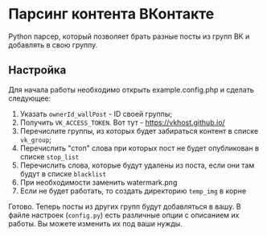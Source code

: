 # Парсинг контента ВКонтакте

Python парсер, который позволяет брать разные посты из групп ВК и добавлять в свою группу.

## Настройка
Для начала работы необходимо открыть example.config.php и сделать следующее:

1. Указать `ownerId_wallPost` - ID своей группы;
2. Получить `VK_ACCESS_TOKEN`. Вот тут - https://vkhost.github.io/
3. Перечислите группы, из которых будет забираться контент в списке `vk_group`;
4. Перечислить "стоп" слова при которых пост не будет опубликован в списке `stop_list`
5. Перечислить слова, которые будут удалены из поста, если они там будут в списке `blacklist`
6. При необходимости заменить watermark.png
7. Если не будет работать, то создать директорию `temp_img` в корне

Готово. Теперь посты из других групп будут добавляться в вашу. В файле настроек (`config.py`) есть различные опции с описанием их работы. Вы можете изменить их под ваши нужды.